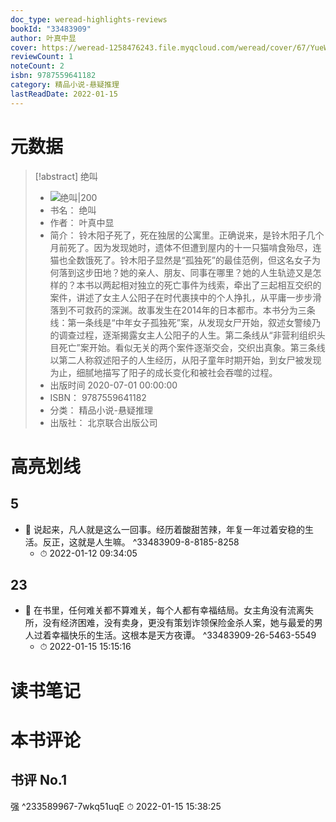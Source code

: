 ```yaml
---
doc_type: weread-highlights-reviews
bookId: "33483909"
author: 叶真中显
cover: https://weread-1258476243.file.myqcloud.com/weread/cover/67/YueWen_33483909/t7_YueWen_33483909.jpg
reviewCount: 1
noteCount: 2
isbn: 9787559641182
category: 精品小说-悬疑推理
lastReadDate: 2022-01-15
---
```

# 元数据
> [!abstract] 绝叫
> - ![ 绝叫|200](https://weread-1258476243.file.myqcloud.com/weread/cover/67/YueWen_33483909/t7_YueWen_33483909.jpg)
> - 书名： 绝叫
> - 作者： 叶真中显
> - 简介： 铃木阳子死了，死在独居的公寓里。正确说来，是铃木阳子几个月前死了。因为发现她时，遗体不但遭到屋内的十一只猫啃食殆尽，连猫也全数饿死了。铃木阳子显然是“孤独死”的最佳范例，但这名女子为何落到这步田地？她的亲人、朋友、同事在哪里？她的人生轨迹又是怎样的？本书以两起相对独立的死亡事件为线索，牵出了三起相互交织的案件，讲述了女主人公阳子在时代裹挟中的个人挣扎，从平庸一步步滑落到不可救药的深渊。故事发生在2014年的日本都市。本书分为三条线：第一条线是“中年女子孤独死”案，从发现女尸开始，叙述女警绫乃的调查过程，逐渐揭露女主人公阳子的人生。第二条线从“非营利组织头目死亡”案开始。看似无关的两个案件逐渐交会，交织出真象。第三条线以第二人称叙述阳子的人生经历，从阳子童年时期开始，到女尸被发现为止，细腻地描写了阳子的成长变化和被社会吞噬的过程。
> - 出版时间 2020-07-01 00:00:00
> - ISBN： 9787559641182
> - 分类： 精品小说-悬疑推理
> - 出版社： 北京联合出版公司

# 高亮划线

## 5


- 📌 说起来，凡人就是这么一回事。经历着酸甜苦辣，年复一年过着安稳的生活。反正，这就是人生嘛。 ^33483909-8-8185-8258
    - ⏱ 2022-01-12 09:34:05 
## 23


- 📌 在书里，任何难关都不算难关，每个人都有幸福结局。女主角没有流离失所，没有经济困难，没有卖身，更没有策划诈领保险金杀人案，她与最爱的男人过着幸福快乐的生活。这根本是天方夜谭。 ^33483909-26-5463-5549
    - ⏱ 2022-01-15 15:15:16 
# 读书笔记

# 本书评论

## 书评 No.1 
强 ^233589967-7wkq51uqE
⏱ 2022-01-15 15:38:25
